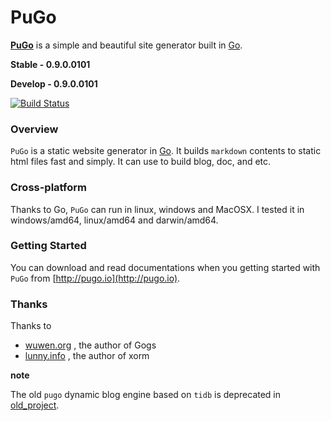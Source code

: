# PuGo

[**PuGo**](http://pugo.io) is a simple and beautiful site generator built in [Go](http://golang.org).

**Stable  - 0.9.0.0101**

**Develop - 0.9.0.0101**

[![Build Status](https://travis-ci.org/go-xiaohei/pugo.svg?branch=master)](https://travis-ci.org/go-xiaohei/pugo)

### Overview

`PuGo` is a static website generator in [Go](http://golang.org). It builds `markdown` contents to static html files fast and simply. It can use to build blog, doc, and etc.

### Cross-platform

Thanks to Go, `PuGo` can run in linux, windows and MacOSX. I tested it in windows/amd64, linux/amd64 and darwin/amd64.


### Getting Started

You can download and read documentations when you getting started with `PuGo` from [http://pugo.io](http://pugo.io).


### Thanks

Thanks to

- [wuwen.org](http://wuwen.org) , the author of Gogs
- [lunny.info](http://lunny.info) , the author of xorm

**note**

The old `pugo` dynamic blog engine based on `tidb` is deprecated in [old_project](https://github.com/go-xiaohei/pugo/tree/old_project).